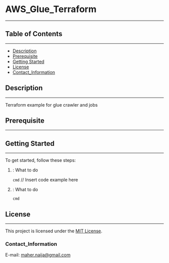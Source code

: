 # AWS_Glue_Terraform

---

## Table of Contents
---
- [Description](#description)
- [Prerequisite](#Prerequisites)
- [Getting Started](#getting-started)
- [License](#license)
- [Contact_Information](#Contact_Information)

## Description
---
Terraform example for glue crawler and jobs

##  Prerequisite
---

## Getting Started
---
To get started, follow these steps:
1. : What to do
   
   `cmd`
   // Insert code example here
   
3. : What to do
   
   `cmd`

## License
---
This project is licensed under the [MIT License](LICENSE).

### Contact_Information
 E-mail: maher.naija@gmail.com




